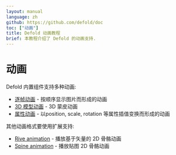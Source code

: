 ```yaml
---
layout: manual
language: zh
github: https://github.com/defold/doc
toc: ["动画"]
title: Defold 动画教程
brief: 本教程介绍了 Defold 的动画支持.
---
```


# 动画

Defold 内置组件支持多种动画:

* [逐帧动画](/zh/manuals/flipbook-animation) - 按顺序显示图片而形成的动画
* [3D 模型动画](/zh/manuals/model-animation) - 3D 蒙皮动画
* [属性动画](/zh/manuals/property-animation) - 以position, scale, rotation 等属性插值变换而形成的动画

其他动画格式要使用扩展支持:

* [Rive animation](/extension-rive) - 播放基于矢量的 2D 骨骼动画
* [Spine animation](/extension-spine) - 播放贴图 2D 骨骼动画
